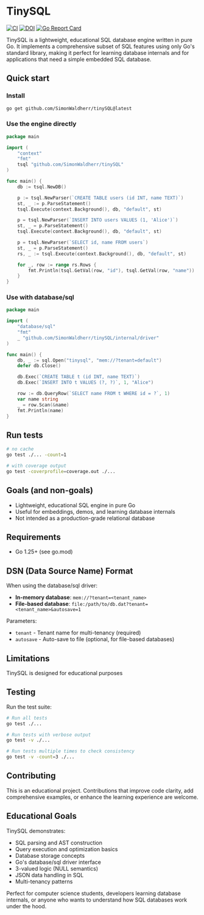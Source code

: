 # TinySQL

[![CI](https://github.com/SimonWaldherr/tinySQL/actions/workflows/ci.yml/badge.svg)](https://github.com/SimonWaldherr/tinySQL/actions/workflows/ci.yml)
[![DOI](https://zenodo.org/badge/1065449861.svg)](https://doi.org/10.5281/zenodo.17216339)
[![Go Report Card](https://goreportcard.com/badge/github.com/SimonWaldherr/tinySQL)](https://goreportcard.com/report/github.com/SimonWaldherr/tinySQL)

TinySQL is a lightweight, educational SQL database engine written in pure Go. It implements a comprehensive subset of SQL features using only Go's standard library, making it perfect for learning database internals and for applications that need a simple embedded SQL database.

## Quick start

### Install

```bash
go get github.com/SimonWaldherr/tinySQL@latest
```

### Use the engine directly

```go
package main

import (
    "context"
    "fmt"
    tsql "github.com/SimonWaldherr/tinySQL"
)

func main() {
    db := tsql.NewDB()

    p := tsql.NewParser(`CREATE TABLE users (id INT, name TEXT)`)
    st, _ := p.ParseStatement()
    tsql.Execute(context.Background(), db, "default", st)

    p = tsql.NewParser(`INSERT INTO users VALUES (1, 'Alice')`)
    st, _ = p.ParseStatement()
    tsql.Execute(context.Background(), db, "default", st)

    p = tsql.NewParser(`SELECT id, name FROM users`)
    st, _ = p.ParseStatement()
    rs, _ := tsql.Execute(context.Background(), db, "default", st)

    for _, row := range rs.Rows {
        fmt.Println(tsql.GetVal(row, "id"), tsql.GetVal(row, "name"))
    }
}
```

### Use with database/sql

```go
package main

import (
    "database/sql"
    "fmt"
    _ "github.com/SimonWaldherr/tinySQL/internal/driver"
)

func main() {
    db, _ := sql.Open("tinysql", "mem://?tenant=default")
    defer db.Close()

    db.Exec(`CREATE TABLE t (id INT, name TEXT)`)
    db.Exec(`INSERT INTO t VALUES (?, ?)`, 1, "Alice")

    row := db.QueryRow(`SELECT name FROM t WHERE id = ?`, 1)
    var name string
    _ = row.Scan(&name)
    fmt.Println(name)
}
```

## Run tests

```bash
# no cache
go test ./... -count=1

# with coverage output
go test -coverprofile=coverage.out ./...
```

## Goals (and non-goals)

- Lightweight, educational SQL engine in pure Go
- Useful for embeddings, demos, and learning database internals
- Not intended as a production-grade relational database

## Requirements

- Go 1.25+ (see go.mod)

## DSN (Data Source Name) Format

When using the database/sql driver:

- **In-memory database**: `mem://?tenant=<tenant_name>`
- **File-based database**: `file:/path/to/db.dat?tenant=<tenant_name>&autosave=1`

Parameters:
- `tenant` - Tenant name for multi-tenancy (required)
- `autosave` - Auto-save to file (optional, for file-based databases)

## Limitations

TinySQL is designed for educational purposes 

## Testing

Run the test suite:

```bash
# Run all tests
go test ./...

# Run tests with verbose output
go test -v ./...

# Run tests multiple times to check consistency
go test -v -count=3 ./...
```

## Contributing

This is an educational project. Contributions that improve code clarity, add comprehensive examples, or enhance the learning experience are welcome.

## Educational Goals

TinySQL demonstrates:

- SQL parsing and AST construction
- Query execution and optimization basics
- Database storage concepts
- Go's database/sql driver interface
- 3-valued logic (NULL semantics)
- JSON data handling in SQL
- Multi-tenancy patterns

Perfect for computer science students, developers learning database internals, or anyone who wants to understand how SQL databases work under the hood.
